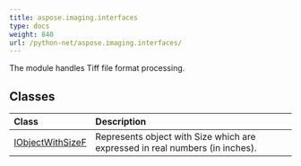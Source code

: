 ```yaml
---
title: aspose.imaging.interfaces
type: docs
weight: 840
url: /python-net/aspose.imaging.interfaces/
---
```



The module handles Tiff file format processing.

## **Classes**
| **Class** | **Description** |
| :- | :- |
| [IObjectWithSizeF](/imaging/python-net/aspose.imaging.interfaces/iobjectwithsizef/) | Represents object with Size which are expressed in real numbers (in inches). |

